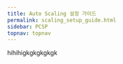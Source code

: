 ```yaml
---
title: Auto Scaling 설정 가이드
permalink: scaling_setup_guide.html
sidebar: PCSP
topnav: topnav
---
```


hihihigkgkgkgkgk